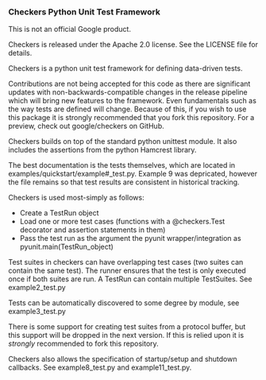 ### Checkers Python Unit Test Framework
This is not an official Google product.

Checkers is released under the Apache 2.0 license.  See the LICENSE file for details.

Checkers is a python unit test framework for defining data-driven tests.

Contributions are not being accepted for this code as there are significant updates with non-backwards-compatible changes in the release pipeline which will bring new features to the framework.  Even fundamentals such as the way tests are defined will change.  Because of this, if you wish to use this package it is strongly recommended that you fork this repository.  For a preview, check out google/checkers on GitHub.

Checkers builds on top of the standard python unittest module.  It also includes the assertions from the python Hamcrest library.

The best documentation is the tests themselves, which are located in examples/quickstart/example#_test.py.  Example 9 was depricated, however the file remains so that test results are consistent in historical tracking.

Checkers is used most-simply as follows:

 * Create a TestRun object
 * Load one or more test cases (functions with a @checkers.Test decorator and assertion statements in them)
 * Pass the test run as the argument the pyunit wrapper/integration as pyunit.main(TestRun_object)
 
Test suites in checkers can have overlapping test cases (two suites can contain the same test).  The runner ensures that the test is only executed once if both suites are run.  A TestRun can contain multiple TestSuites.  See example2_test.py

Tests can be automatically discovered to some degree by module, see example3_test.py

There is some support for creating test suites from a protocol buffer, but this support will be dropped in the next version.  If this is relied upon it is *strongly* recommended to fork this repository.

Checkers also allows the specification of startup/setup and shutdown callbacks.  See example8_test.py and example11_test.py.

